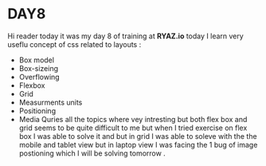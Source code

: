 # DAY8
Hi reader today it was my day 8 of training at **RYAZ.io** today I learn very useflu concept of css related to layouts :
*  Box model
*  Box-sizeing
*  Overflowing
*  Flexbox
*  Grid
*  Measurments units
*  Positioning
*  Media Quries
   all the topics where vey intresting but both flex box and grid seems to be quite difficult to me but when I tried exercise on flex box I was able to solve it and but in grid I was able to soleve with the the mobile and tablet view but in laptop view I was facing the 1 bug of image postioning which I will be solving tomorrow .
